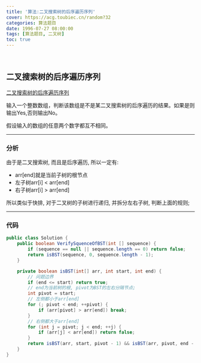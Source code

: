 ```yaml
---
title: '算法:二叉搜索树的后序遍历序列'
cover: https://acg.toubiec.cn/random?32
categories: 算法题目
date: 1996-07-27 08:00:00
tags: [算法题目, 二叉树]
toc: true
---
```


<br/>

<!--more-->

## 二叉搜索树的后序遍历序列

[二叉搜索树的后序遍历序列](https://www.nowcoder.com/practice/a861533d45854474ac791d90e447bafd?tpId=13&tqId=11176&tPage=2&rp=1&ru=%2Fta%2Fcoding-interviews&qru=%2Fta%2Fcoding-interviews%2Fquestion-ranking)

输入一个整数数组，判断该数组是不是某二叉搜索树的后序遍历的结果。如果是则输出Yes,否则输出No。

假设输入的数组的任意两个数字都互不相同。

****

### 分析

由于是二叉搜索树, 而且是后序遍历, 所以一定有:

-   arr[end]就是当前子树的根节点
-   左子树arr[i] < arr[end]
-   右子树arr[i] > arr[end]

 所以类似于快排, 对于二叉树的子树进行递归, 并拆分左右子树, 判断上面的规则;

****

### 代码

```java
public class Solution {
    public boolean VerifySquenceOfBST(int [] sequence) {
        if (sequence == null || sequence.length == 0) return false;
        return isBST(sequence, 0, sequence.length - 1);
    }

    private boolean isBST(int[] arr, int start, int end) {
        // 问题边界
        if (end <= start) return true;
        // end为当前树的根, pivot为BST的左右分隔节点;
        int pivot = start;
        // 左侧都小于arr[end]
        for (; pivot < end; ++pivot) {
            if (arr[pivot] > arr[end]) break;
        }
        // 右侧都大于arr[end]
        for (int j = pivot; j < end; ++j) {
            if (arr[j] < arr[end]) return false;
        }
        return isBST(arr, start, pivot - 1) && isBST(arr, pivot, end - 1);
    }
}
```

